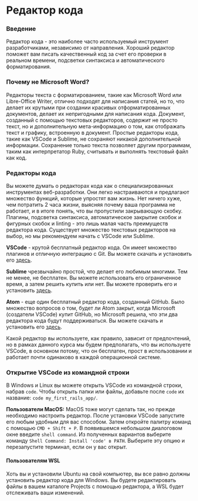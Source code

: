 # Редактор кода

### Введение

Редактор кода - это наиболее часто используемый инструмент разработчиками, независимо от направления. Хороший редактор поможет вам писать качественный код за счет его проверки в реальном времени, подсветки синтаксиса и автоматического форматирования.

### Почему не Microsoft Word?

Редакторы текста с форматированием, такие как Microsoft Word или Libre-Office Writer, отлично подходят для написания статей, но то, что делает их крутыми при создании красивых отформатированных документов, делает их непригодными для написания кода. Документ, созданный с помощью текстовых редакторов, содержит не просто текст, но и дополнительную мета-информацию о том, как отображать текст и графику, встроенную в документ. Простые редакторы кода, такие как VSCode и Sublime, не сохраняют никакой дополнительной информации. Сохранение только текста позволяет другим программам, таким как интерпретатор Ruby, считывать и выполнять текстовый файл как код.

### Редакторы кода

Вы можете думать о редакторах кода как о специализированных инструментах веб-разработки. Они легко настраиваются и предлагают множество функций, которые упростят вам жизнь. Нет ничего хуже, чем потратить 2 часа жизни, выясняя почему ваша программа не работает, и в итоге понять, что вы пропустили закрывающую скобку. Плагины, подсветка синтаксиса, автоматическое закрытие скобок и фигурных скобок и linting - это лишь малая часть преимуществ редактора кода. Существует множество текстовых редакторов на выбор, но мы рекомендуем начать с VSCode или Sublime.

**VSCode** - крутой бесплатный редактор кода. Он имеет множество плагинов и отличную интеграцию с Git. Вы можете скачать и установить его [здесь](https://code.visualstudio.com/).

**Sublime** чрезвычайно простой, что делает его любимым многими. Тем не менее, не бесплатен. Вы можете использовать его ограниченное время, а затем решить купить или нет. Вы можете проверить его и установить [здесь](https://www.sublimetext.com/).

**Atom** - еще один бесплатный редактор кода, созданный GitHub. Было множество вопросов о том, будет ли Atom закрыт, когда Microsoft (создатели VSCode) купит GitHub, но Microsoft решила, что эти два редактора кода будут поддерживаться. Вы можете скачать и установить его [здесь](https://atom.io/).

Какой редактор вы используете, как правило, зависит от предпочтений, но в рамках данного курса мы будем предполагать, что вы используете VSCode, в основном потому, что он бесплатен, прост в использовании и работает почти одинаково в каждой операционной системе.

### Открытие VSCode из командной строки

В Windows и Linux вы можете открыть VSCode из командной строки, набрав `code`. Чтобы открыть папки или файлы, добавьте после `code` их название: `code my_first_rails_app/`.

**Пользователи MacOS:** MacOS тоже могут сделать так, но прежде необходимо настроить редактор. После установки VSCode запустите его любым удобным для вас способом. Затем откройте палитру команд с помощью `CMD + Shift + P`. В появившемся небольшом диалоговом окне введите `shell command`. Из полученных вариантов выберите команду `Shell Command: Install 'code' в PATH`. Выберите эту опцию и перезапустите терминал, если он у вас открыт.

#### Пользователям WSL

Хоть вы и установили Ubuntu на свой компьютер, вы все равно должны установить редактор кода для Windows. Вы будете редактировать файлы в вашем каталоге Projects с помощью редактора, а WSL будет отслеживать ваши изменений.
